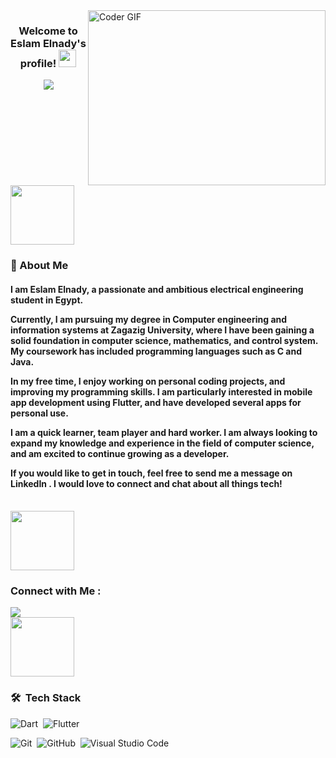
<img align="right" src="https://media.giphy.com/media/SWoSkN6DxTszqIKEqv/giphy.gif" alt="Coder GIF" width="380" height="280">

<h3 align="center">
  Welcome to Eslam Elnady's profile!
  <img src="https://media.giphy.com/media/hvRJCLFzcasrR4ia7z/giphy.gif" width="28">
</h3>

<!-- Typing SVG by DenverCoder1 - https://github.com/DenverCoder1/readme-typing-svg -->
<p align="center">
  <a href="https://github.com/DenverCoder1/readme-typing-svg"><img src="https://readme-typing-svg.herokuapp.com/?lines=I'm+Eslam+Elnady;Mobile%20Application%20Developer;Welcome+to+my+profile!&font=Fira%20Code&center=true&width=440&height=45&color=f75c7e&vCenter=true&size=22"></a>
</p> 
<br/>
<img align="center" src="https://github.com/Govindv7555/Govindv7555/blob/main/49e76e0596857673c5c80c85b84394c1.gif" width= 45% height=95px>


<h3>🚀 About Me</h3> 
<h4>

I am Eslam Elnady, a passionate and ambitious electrical engineering student in Egypt.

Currently, I am pursuing my degree in Computer engineering and information systems at Zagazig University, where I have been gaining a solid foundation in computer science, mathematics, and control system. My coursework has included programming languages such as C and Java.

In my free time, I enjoy working on personal coding projects, and improving my programming skills. I am particularly interested in mobile app development using Flutter, and have developed several apps for personal use.

I am a quick learner, team player and hard worker. I am always looking to expand my knowledge and experience in the field of computer science, and am excited to continue growing as a developer.

If you would like to get in touch, feel free to send me a message on LinkedIn . I would love to connect and chat about all things tech! </h4>

<br/>
<img align="center" src="https://github.com/Govindv7555/Govindv7555/blob/main/49e76e0596857673c5c80c85b84394c1.gif" width= 45% height=95px>

### Connect with Me :

<a href="https://www.linkedin.com/in/eslam-elnady-58062b25a/" target="_blank"><img src="https://img.shields.io/badge/Eslam%20Elnady-0077B5?style=for-the-badge&logo=Linkedin&logoColor=white"/></a>
<br/>
<img align="center" src="https://github.com/Govindv7555/Govindv7555/blob/main/49e76e0596857673c5c80c85b84394c1.gif" width= 45% height=95px>
### 🛠 &nbsp;Tech Stack
![Dart](https://img.shields.io/badge/-Dart-05122A?style=flat&logo=Dart)&nbsp;
![Flutter](https://img.shields.io/badge/-Flutter-05122A?style=flat&logo=Flutter&logoColor=563D7C)&nbsp;

![Git](https://img.shields.io/badge/-Git-05122A?style=flat&logo=git)&nbsp;
![GitHub](https://img.shields.io/badge/-GitHub-05122A?style=flat&logo=github)&nbsp;
![Visual Studio Code](https://img.shields.io/badge/-Visual%20Studio%20Code-05122A?style=flat&logo=visual-studio-code&logoColor=007ACC)&nbsp;





